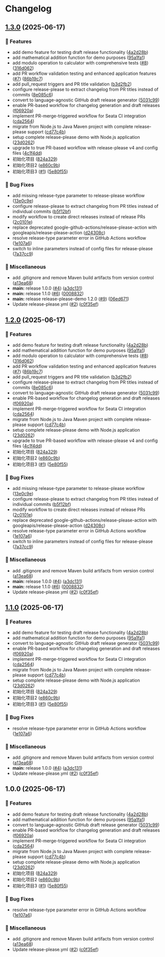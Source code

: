 # Changelog

## [1.3.0](https://github.com/WangzJi/release-please-demo/compare/release-please-demo-v1.2.0...release-please-demo-v1.3.0) (2025-06-17)


### 🚀 Features

* add demo feature for testing draft release functionality ([4a2d28b](https://github.com/WangzJi/release-please-demo/commit/4a2d28b3911f5f23369ab262cf30e06ca8a6ce19))
* add mathematical addition function for demo purposes ([95a1fa1](https://github.com/WangzJi/release-please-demo/commit/95a1fa159891a370491b69baeff738ec82c6d421))
* add modulo operation to calculator with comprehensive tests ([#8](https://github.com/WangzJi/release-please-demo/issues/8)) ([316d062](https://github.com/WangzJi/release-please-demo/commit/316d06269c2d72ce1746e9d919d3e4423de5f7a5))
* add PR workflow validation testing and enhanced application features ([#7](https://github.com/WangzJi/release-please-demo/issues/7)) ([86b19c7](https://github.com/WangzJi/release-please-demo/commit/86b19c73d0f4071a7da041728294e9a03a34764f))
* add pull_request triggers and PR title validation ([b3d2fb2](https://github.com/WangzJi/release-please-demo/commit/b3d2fb28a89a474677d7016d829773be3e6db793))
* configure release-please to extract changelog from PR titles instead of commits ([8e085c6](https://github.com/WangzJi/release-please-demo/commit/8e085c67aefb7091119fa13defc7e034737095cf))
* convert to language-agnostic GitHub draft release generator ([5031c99](https://github.com/WangzJi/release-please-demo/commit/5031c99b0bcbb8a34129011e611608adb623ae55))
* enable PR-based workflow for changelog generation and draft releases ([f06920a](https://github.com/WangzJi/release-please-demo/commit/f06920a00aa38c4110cb2f2b984c8681675f7d31))
* implement PR-merge-triggered workflow for Seata CI integration ([cda2564](https://github.com/WangzJi/release-please-demo/commit/cda2564f565c7ab518f4a802d7933c7d84b26465))
* migrate from Node.js to Java Maven project with complete release-please support ([cd77c4b](https://github.com/WangzJi/release-please-demo/commit/cd77c4beda5a81b8439e7297d99dc773b342b078))
* setup complete release-please demo with Node.js application ([23d0262](https://github.com/WangzJi/release-please-demo/commit/23d02625422ba81e487e2e47e2316aff03b2bfec))
* upgrade to true PR-based workflow with release-please v4 and config files ([4c1f4dd](https://github.com/WangzJi/release-please-demo/commit/4c1f4dda5490d5e364ad49545a6e2a5f0023af16))
* 初始化项目 ([824a329](https://github.com/WangzJi/release-please-demo/commit/824a3294ad636566726f80f8b60f270ce17b3efc))
* 初始化项目2 ([e860c9b](https://github.com/WangzJi/release-please-demo/commit/e860c9b5b1775487c44ee9afdc08085516fbf450))
* 初始化项目3 ([#1](https://github.com/WangzJi/release-please-demo/issues/1)) ([5e80f55](https://github.com/WangzJi/release-please-demo/commit/5e80f55204ae60f53cf7158aecdbacc14aa289a1))


### 🐛 Bug Fixes

* add missing release-type parameter to release-please workflow ([13e0c9e](https://github.com/WangzJi/release-please-demo/commit/13e0c9e17518ada5ba6b54a92245f68af631dcb6))
* configure release-please to extract changelog from PR titles instead of individual commits ([b5f12bf](https://github.com/WangzJi/release-please-demo/commit/b5f12bf2e8b8fad3ad6176c4b5e6b5aa2a2b2bbd))
* modify workflow to create direct releases instead of release PRs ([2c0101e](https://github.com/WangzJi/release-please-demo/commit/2c0101e4620c8089803484c12b1ec99de086a0fc))
* replace deprecated google-github-actions/release-please-action with googleapis/release-please-action ([d24308c](https://github.com/WangzJi/release-please-demo/commit/d24308c35d3dcbfe62b2a13dfe6ccacddbace7cb))
* resolve release-type parameter error in GitHub Actions workflow ([1e107a6](https://github.com/WangzJi/release-please-demo/commit/1e107a64b3eb4dfb49ef81dcf748919e990ea9b0))
* switch to inline parameters instead of config files for release-please ([7a37cc9](https://github.com/WangzJi/release-please-demo/commit/7a37cc9db924697a0b2f4464ae2f92f585313304))


### 🔨 Miscellaneous

* add .gitignore and remove Maven build artifacts from version control ([a13ea68](https://github.com/WangzJi/release-please-demo/commit/a13ea68e5a9e8006a3af00c42e3d9213200cb04c))
* **main:** release 1.0.0 ([#4](https://github.com/WangzJi/release-please-demo/issues/4)) ([a3dc131](https://github.com/WangzJi/release-please-demo/commit/a3dc13166a7777b63d0614bae4f01c5d2bc86904))
* **main:** release 1.1.0 ([#6](https://github.com/WangzJi/release-please-demo/issues/6)) ([0008832](https://github.com/WangzJi/release-please-demo/commit/000883271453f1ad28188c52276035eb8e190992))
* **main:** release release-please-demo 1.2.0 ([#9](https://github.com/WangzJi/release-please-demo/issues/9)) ([06ed671](https://github.com/WangzJi/release-please-demo/commit/06ed6713cec70a60daf5cf2ce0193fe201c41d83))
* Update release-please.yml ([#2](https://github.com/WangzJi/release-please-demo/issues/2)) ([c0f35ef](https://github.com/WangzJi/release-please-demo/commit/c0f35efd2232d229a2e21d9531f2dbf24a8834b1))

## [1.2.0](https://github.com/WangzJi/release-please-demo/compare/release-please-demo-v1.1.0...release-please-demo-v1.2.0) (2025-06-17)


### 🚀 Features

* add demo feature for testing draft release functionality ([4a2d28b](https://github.com/WangzJi/release-please-demo/commit/4a2d28b3911f5f23369ab262cf30e06ca8a6ce19))
* add mathematical addition function for demo purposes ([95a1fa1](https://github.com/WangzJi/release-please-demo/commit/95a1fa159891a370491b69baeff738ec82c6d421))
* add modulo operation to calculator with comprehensive tests ([#8](https://github.com/WangzJi/release-please-demo/issues/8)) ([316d062](https://github.com/WangzJi/release-please-demo/commit/316d06269c2d72ce1746e9d919d3e4423de5f7a5))
* add PR workflow validation testing and enhanced application features ([#7](https://github.com/WangzJi/release-please-demo/issues/7)) ([86b19c7](https://github.com/WangzJi/release-please-demo/commit/86b19c73d0f4071a7da041728294e9a03a34764f))
* add pull_request triggers and PR title validation ([b3d2fb2](https://github.com/WangzJi/release-please-demo/commit/b3d2fb28a89a474677d7016d829773be3e6db793))
* configure release-please to extract changelog from PR titles instead of commits ([8e085c6](https://github.com/WangzJi/release-please-demo/commit/8e085c67aefb7091119fa13defc7e034737095cf))
* convert to language-agnostic GitHub draft release generator ([5031c99](https://github.com/WangzJi/release-please-demo/commit/5031c99b0bcbb8a34129011e611608adb623ae55))
* enable PR-based workflow for changelog generation and draft releases ([f06920a](https://github.com/WangzJi/release-please-demo/commit/f06920a00aa38c4110cb2f2b984c8681675f7d31))
* implement PR-merge-triggered workflow for Seata CI integration ([cda2564](https://github.com/WangzJi/release-please-demo/commit/cda2564f565c7ab518f4a802d7933c7d84b26465))
* migrate from Node.js to Java Maven project with complete release-please support ([cd77c4b](https://github.com/WangzJi/release-please-demo/commit/cd77c4beda5a81b8439e7297d99dc773b342b078))
* setup complete release-please demo with Node.js application ([23d0262](https://github.com/WangzJi/release-please-demo/commit/23d02625422ba81e487e2e47e2316aff03b2bfec))
* upgrade to true PR-based workflow with release-please v4 and config files ([4c1f4dd](https://github.com/WangzJi/release-please-demo/commit/4c1f4dda5490d5e364ad49545a6e2a5f0023af16))
* 初始化项目 ([824a329](https://github.com/WangzJi/release-please-demo/commit/824a3294ad636566726f80f8b60f270ce17b3efc))
* 初始化项目2 ([e860c9b](https://github.com/WangzJi/release-please-demo/commit/e860c9b5b1775487c44ee9afdc08085516fbf450))
* 初始化项目3 ([#1](https://github.com/WangzJi/release-please-demo/issues/1)) ([5e80f55](https://github.com/WangzJi/release-please-demo/commit/5e80f55204ae60f53cf7158aecdbacc14aa289a1))


### 🐛 Bug Fixes

* add missing release-type parameter to release-please workflow ([13e0c9e](https://github.com/WangzJi/release-please-demo/commit/13e0c9e17518ada5ba6b54a92245f68af631dcb6))
* configure release-please to extract changelog from PR titles instead of individual commits ([b5f12bf](https://github.com/WangzJi/release-please-demo/commit/b5f12bf2e8b8fad3ad6176c4b5e6b5aa2a2b2bbd))
* modify workflow to create direct releases instead of release PRs ([2c0101e](https://github.com/WangzJi/release-please-demo/commit/2c0101e4620c8089803484c12b1ec99de086a0fc))
* replace deprecated google-github-actions/release-please-action with googleapis/release-please-action ([d24308c](https://github.com/WangzJi/release-please-demo/commit/d24308c35d3dcbfe62b2a13dfe6ccacddbace7cb))
* resolve release-type parameter error in GitHub Actions workflow ([1e107a6](https://github.com/WangzJi/release-please-demo/commit/1e107a64b3eb4dfb49ef81dcf748919e990ea9b0))
* switch to inline parameters instead of config files for release-please ([7a37cc9](https://github.com/WangzJi/release-please-demo/commit/7a37cc9db924697a0b2f4464ae2f92f585313304))


### 🔨 Miscellaneous

* add .gitignore and remove Maven build artifacts from version control ([a13ea68](https://github.com/WangzJi/release-please-demo/commit/a13ea68e5a9e8006a3af00c42e3d9213200cb04c))
* **main:** release 1.0.0 ([#4](https://github.com/WangzJi/release-please-demo/issues/4)) ([a3dc131](https://github.com/WangzJi/release-please-demo/commit/a3dc13166a7777b63d0614bae4f01c5d2bc86904))
* **main:** release 1.1.0 ([#6](https://github.com/WangzJi/release-please-demo/issues/6)) ([0008832](https://github.com/WangzJi/release-please-demo/commit/000883271453f1ad28188c52276035eb8e190992))
* Update release-please.yml ([#2](https://github.com/WangzJi/release-please-demo/issues/2)) ([c0f35ef](https://github.com/WangzJi/release-please-demo/commit/c0f35efd2232d229a2e21d9531f2dbf24a8834b1))

## [1.1.0](https://github.com/WangzJi/release-please-demo/compare/v1.0.0...v1.1.0) (2025-06-17)


### 🚀 Features

* add demo feature for testing draft release functionality ([4a2d28b](https://github.com/WangzJi/release-please-demo/commit/4a2d28b3911f5f23369ab262cf30e06ca8a6ce19))
* add mathematical addition function for demo purposes ([95a1fa1](https://github.com/WangzJi/release-please-demo/commit/95a1fa159891a370491b69baeff738ec82c6d421))
* convert to language-agnostic GitHub draft release generator ([5031c99](https://github.com/WangzJi/release-please-demo/commit/5031c99b0bcbb8a34129011e611608adb623ae55))
* enable PR-based workflow for changelog generation and draft releases ([f06920a](https://github.com/WangzJi/release-please-demo/commit/f06920a00aa38c4110cb2f2b984c8681675f7d31))
* implement PR-merge-triggered workflow for Seata CI integration ([cda2564](https://github.com/WangzJi/release-please-demo/commit/cda2564f565c7ab518f4a802d7933c7d84b26465))
* migrate from Node.js to Java Maven project with complete release-please support ([cd77c4b](https://github.com/WangzJi/release-please-demo/commit/cd77c4beda5a81b8439e7297d99dc773b342b078))
* setup complete release-please demo with Node.js application ([23d0262](https://github.com/WangzJi/release-please-demo/commit/23d02625422ba81e487e2e47e2316aff03b2bfec))
* 初始化项目 ([824a329](https://github.com/WangzJi/release-please-demo/commit/824a3294ad636566726f80f8b60f270ce17b3efc))
* 初始化项目2 ([e860c9b](https://github.com/WangzJi/release-please-demo/commit/e860c9b5b1775487c44ee9afdc08085516fbf450))
* 初始化项目3 ([#1](https://github.com/WangzJi/release-please-demo/issues/1)) ([5e80f55](https://github.com/WangzJi/release-please-demo/commit/5e80f55204ae60f53cf7158aecdbacc14aa289a1))


### 🐛 Bug Fixes

* resolve release-type parameter error in GitHub Actions workflow ([1e107a6](https://github.com/WangzJi/release-please-demo/commit/1e107a64b3eb4dfb49ef81dcf748919e990ea9b0))


### 🔨 Miscellaneous

* add .gitignore and remove Maven build artifacts from version control ([a13ea68](https://github.com/WangzJi/release-please-demo/commit/a13ea68e5a9e8006a3af00c42e3d9213200cb04c))
* **main:** release 1.0.0 ([#4](https://github.com/WangzJi/release-please-demo/issues/4)) ([a3dc131](https://github.com/WangzJi/release-please-demo/commit/a3dc13166a7777b63d0614bae4f01c5d2bc86904))
* Update release-please.yml ([#2](https://github.com/WangzJi/release-please-demo/issues/2)) ([c0f35ef](https://github.com/WangzJi/release-please-demo/commit/c0f35efd2232d229a2e21d9531f2dbf24a8834b1))

## 1.0.0 (2025-06-17)


### 🚀 Features

* add demo feature for testing draft release functionality ([4a2d28b](https://github.com/WangzJi/release-please-demo/commit/4a2d28b3911f5f23369ab262cf30e06ca8a6ce19))
* add mathematical addition function for demo purposes ([95a1fa1](https://github.com/WangzJi/release-please-demo/commit/95a1fa159891a370491b69baeff738ec82c6d421))
* convert to language-agnostic GitHub draft release generator ([5031c99](https://github.com/WangzJi/release-please-demo/commit/5031c99b0bcbb8a34129011e611608adb623ae55))
* enable PR-based workflow for changelog generation and draft releases ([f06920a](https://github.com/WangzJi/release-please-demo/commit/f06920a00aa38c4110cb2f2b984c8681675f7d31))
* implement PR-merge-triggered workflow for Seata CI integration ([cda2564](https://github.com/WangzJi/release-please-demo/commit/cda2564f565c7ab518f4a802d7933c7d84b26465))
* migrate from Node.js to Java Maven project with complete release-please support ([cd77c4b](https://github.com/WangzJi/release-please-demo/commit/cd77c4beda5a81b8439e7297d99dc773b342b078))
* setup complete release-please demo with Node.js application ([23d0262](https://github.com/WangzJi/release-please-demo/commit/23d02625422ba81e487e2e47e2316aff03b2bfec))
* 初始化项目 ([824a329](https://github.com/WangzJi/release-please-demo/commit/824a3294ad636566726f80f8b60f270ce17b3efc))
* 初始化项目2 ([e860c9b](https://github.com/WangzJi/release-please-demo/commit/e860c9b5b1775487c44ee9afdc08085516fbf450))
* 初始化项目3 ([#1](https://github.com/WangzJi/release-please-demo/issues/1)) ([5e80f55](https://github.com/WangzJi/release-please-demo/commit/5e80f55204ae60f53cf7158aecdbacc14aa289a1))


### 🐛 Bug Fixes

* resolve release-type parameter error in GitHub Actions workflow ([1e107a6](https://github.com/WangzJi/release-please-demo/commit/1e107a64b3eb4dfb49ef81dcf748919e990ea9b0))


### 🔨 Miscellaneous

* add .gitignore and remove Maven build artifacts from version control ([a13ea68](https://github.com/WangzJi/release-please-demo/commit/a13ea68e5a9e8006a3af00c42e3d9213200cb04c))
* Update release-please.yml ([#2](https://github.com/WangzJi/release-please-demo/issues/2)) ([c0f35ef](https://github.com/WangzJi/release-please-demo/commit/c0f35efd2232d229a2e21d9531f2dbf24a8834b1))
